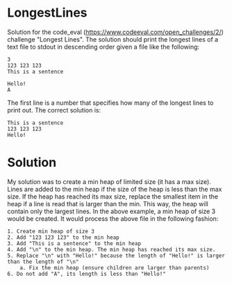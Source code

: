 
# LongestLines

Solution for the code_eval (https://www.codeeval.com/open_challenges/2/) challenge "Longest Lines". The solution should print the longest lines of a text file to stdout in descending order given a file like the following:

```
3
123 123 123
This is a sentence

Hello!
A
```

The first line is a number that specifies how many of the longest lines to print out. The correct solution is:

```
This is a sentence
123 123 123
Hello!
```

# Solution

My solution was to create a min heap of limited size (it has a max size). Lines are added to the min heap if the size of the heap is less than the max size. If the heap has reached its max size, replace the smallest item in the heap if a line is read that is larger than the min. This way, the heap will contain only the largest lines. In the above example, a min heap of size 3 would be created. It would process the above file in the following fashion:

```
1. Create min heap of size 3
2. Add "123 123 123" to the min heap
3. Add "This is a sentence" to the min heap
4. Add "\n" to the min heap. The min heap has reached its max size.
5. Replace "\n" with "Hello!" because the length of "Hello!" is larger than the length of "\n"
	a. Fix the min heap (ensure children are larger than parents)
6. Do not add "A", its length is less than "Hello!"
```
